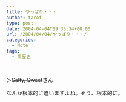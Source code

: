```yaml
---
title: やっぱり・・・
author: tarof
type: post
date: 2004-04-04T09:35:34+00:00
url: /2004/04/04/やっぱり・・・/
categories:
  - Note
tags:
  - 黒歴史

---
```

＞<del>Salty&#44; Sweet</del>さん
  
なんか根本的に違いますよね。そう、根本的に。